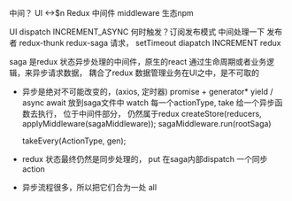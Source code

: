 中间？ UI <->$n  Redux
中间件 middleware 生态npm 

UI dispatch INCREMENT_ASYNC
何时触发？订阅发布模式
中间处理一下 发布者 redux-thunk redux-saga 请求， setTimeout diapatch INCREMENT
redux

saga 是redux 状态异步处理的中间件，原生的react 通过生命周期或者业务逻辑，来异步请求数据， 耦合了redux 数据管理业务在UI之中，是不可取的
- 异步是绝对不可能改变的，(axios, 定时器)
  promise + generator* yield / async await
  放到saga文件中
  watch 每一个actionType, take 给一个异步函数去执行， 位于中间件部分，
  仍然属于redux createStore(reducers, applyMiddleware(sagaMiddleware));
  sagaMiddleware.run(rootSaga)

  takeEvery(ActionType, gen);

- redux 状态最终仍然是同步处理的，
  put 在saga内部dispatch 一个同步action

- 异步流程很多，所以把它们合为一处 all